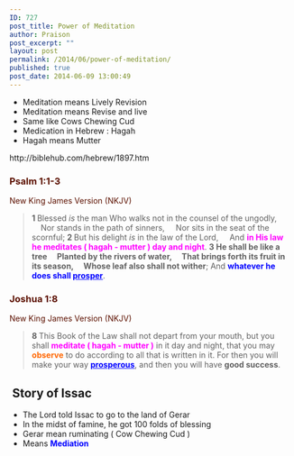 ```yaml
---
ID: 727
post_title: Power of Meditation
author: Praison
post_excerpt: ""
layout: post
permalink: /2014/06/power-of-meditation/
published: true
post_date: 2014-06-09 13:00:49
---
```

<ul>
	<li>Meditation means Lively Revision</li>
	<li>Meditation means Revise and live</li>
	<li>Same like Cows Chewing Cud</li>
	<li>Medication in Hebrew : Hagah</li>
	<li>Hagah means Mutter</li>
</ul>
http://biblehub.com/hebrew/1897.htm
<div class="heading passage-class-0" style="color: #5c1101;">
<h3>Psalm 1:1-3</h3>
<p class="txt-sm">New King James Version (NKJV)</p>

</div>
<div class="passage version-NKJV result-text-style-normal text-html " style="color: #000000;">
<div class="poetry">
<blockquote>
<p class="line"><span class="chapter-1"><span class="text Ps-1-1"><span class="chapternum" style="font-weight: bold;">1 </span>Blessed <i>is</i> the man</span></span>
<span class="text Ps-1-1">Who walks not in the counsel of the ungodly,</span>
<span class="indent-1"><span class="indent-1-breaks">    </span><span class="text Ps-1-1">Nor stands in the path of sinners,</span></span>
<span class="indent-1"><span class="indent-1-breaks">    </span><span class="text Ps-1-1">Nor sits in the seat of the scornful;</span></span>
<span id="en-NKJV-13942" class="text Ps-1-2"><span class="versenum" style="font-weight: bold;">2 </span>But his delight <i>is</i> in the law of the <span class="small-caps">Lord</span>,</span>
<span class="indent-1"><span class="indent-1-breaks">    </span><span class="text Ps-1-2">And <span style="color: #ff00ff;"><strong>in His law he meditates ( hagah - mutter ) day and night</strong></span>.</span></span>
<span id="en-NKJV-13943" class="text Ps-1-3"><span class="versenum" style="font-weight: bold;">3 </span><strong>He shall be like a tree</strong></span>
<strong><span class="indent-1"><span class="indent-1-breaks">    </span><span class="text Ps-1-3">Planted by the rivers of water,</span></span></strong>
<strong><span class="indent-1"><span class="indent-1-breaks">    </span><span class="text Ps-1-3">That brings forth its fruit in its season,</span></span></strong>
<span class="indent-1"><strong><span class="indent-1-breaks">    </span></strong><span class="text Ps-1-3"><strong>Whose leaf also shall not wither</strong>;</span></span>
<span class="text Ps-1-3">And <span style="color: #0000ff;"><strong>whatever he does shall <span style="text-decoration: underline;">prosper</span></strong></span>.</span></p>
</blockquote>
</div>
</div>
<div class="heading passage-class-0" style="color: #5c1101;">
<h3>Joshua 1:8</h3>
<p class="txt-sm">New King James Version (NKJV)</p>

</div>
<div class="passage version-NKJV result-text-style-normal text-html " style="color: #000000;">
<blockquote><span id="en-NKJV-5860" class="text Josh-1-8"><span class="versenum" style="font-weight: bold;">8 </span>This Book of the Law shall not depart from your mouth, but you shall <span style="color: #ff00ff;"><strong>meditate ( hagah - mutter )</strong></span> in it day and night, that you may <span style="color: #ff6600;"><strong>observe</strong></span> to do according to all that is written in it. For then you will make your way <span style="text-decoration: underline; color: #0000ff;"><strong>prosperous</strong></span>, and then you will have <strong>good success</strong>.</span></blockquote>
</div>
<h2> Story of Issac</h2>
<ul>
	<li>The Lord told Issac to go to the land of Gerar</li>
	<li>In the midst of famine, he got 100 folds of blessing</li>
	<li>Gerar mean ruminating ( Cow Chewing Cud )</li>
	<li>Means <span style="color: #0000ff;"><strong>Mediation</strong></span></li>
</ul>